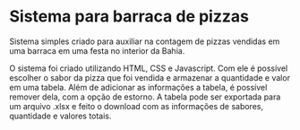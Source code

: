 # Sistema para barraca de pizzas
Sistema simples criado para auxiliar na contagem de pizzas vendidas em uma barraca em uma festa no interior da Bahia.

O sistema foi criado utilizando HTML, CSS e Javascript. Com ele é possível escolher o sabor da pizza que foi vendida e armazenar a quantidade e valor em uma tabela. Além de adicionar as informações a tabela, é possível remover dela, com a opção de estorno. A tabela pode ser exportada para um arquivo .xlsx e feito o download com as informações de sabores, quantidade e valores totais.
